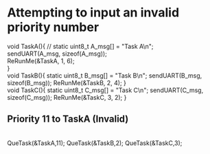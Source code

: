 # Attempting to input an invalid priority number

void TaskA(){
	//
	static uint8_t A_msg[] = "Task A\n"; <br>
	sendUART(A_msg, sizeof(A_msg));<br>
	ReRunMe(&TaskA, 1, 6); <br>
}
<br>
void TaskB(){
	static uint8_t B_msg[] = "Task B\n";
	sendUART(B_msg, sizeof(B_msg));
	ReRunMe(&TaskB, 2, 4); 
}
<br>
void TaskC(){
	static uint8_t C_msg[] = "Task C\n";
	sendUART(C_msg, sizeof(C_msg));
	ReRunMe(&TaskC, 3, 2); 
}
<br>
## Priority 11 to TaskA (Invalid)
<br>
QueTask(&TaskA,11);
QueTask(&TaskB,2);
QueTask(&TaskC,3);
